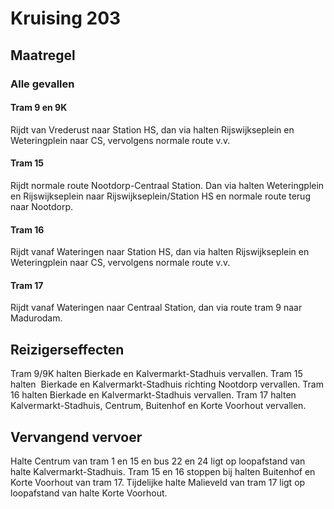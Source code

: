 # Kruising 203
## Maatregel
### Alle gevallen

#### Tram 9 en 9K
Rijdt van Vrederust naar Station HS, dan via halten Rijswijkseplein en Weteringplein naar CS, vervolgens normale route v.v.

#### Tram 15
Rijdt normale route Nootdorp-Centraal Station. Dan via halten Weteringplein en Rijswijkseplein naar Rijswijkseplein/Station HS en normale route terug naar Nootdorp.

#### Tram 16
Rijdt vanaf Wateringen naar Station HS, dan via halten Rijswijkseplein en Weteringplein naar CS, vervolgens normale route v.v.

#### Tram 17
Rijdt vanaf Wateringen naar Centraal Station, dan via route tram 9 naar Madurodam.

## Reizigerseffecten
Tram 9/9K halten Bierkade en Kalvermarkt-Stadhuis vervallen.
Tram 15 halten  Bierkade en Kalvermarkt-Stadhuis richting Nootdorp vervallen.
Tram 16 halten Bierkade en Kalvermarkt-Stadhuis vervallen.
Tram 17 halten Kalvermarkt-Stadhuis, Centrum, Buitenhof en Korte Voorhout vervallen.

## Vervangend vervoer
Halte Centrum van tram 1 en 15 en bus 22 en 24 ligt op loopafstand van halte Kalvermarkt-Stadhuis.
Tram 15 en 16 stoppen bij halten Buitenhof en Korte Voorhout van tram 17.
Tijdelijke halte Malieveld van tram 17 ligt op loopafstand van halte Korte Voorhout.
